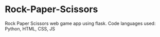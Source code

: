 # Rock-Paper-Scissors
Rock Paper Scissors web game app using flask.
Code languages used: Python, HTML, CSS, JS
